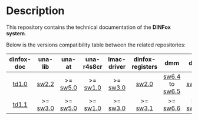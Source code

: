 # Description

This repository contains the technical documentation of the **DINFox system**.

Below is the versions compatibility table between the related repositories:

| **dinfox-doc** | **una-lib** | **una-at** | **una-r4s8cr** | **lmac-driver** | **dinfox-registers** | **dmm** | **dsm** |
|:---:|:---:|:---:|:---:|:---:|:---:|:---:|:---:|
[td1.0](https://github.com/Ludovic-Lesur/dinfox-doc/releases/tag/td1.0) | [sw2.2](https://github.com/Ludovic-Lesur/una-lib/releases/tag/sw2.2) | >= [sw5.0](https://github.com/Ludovic-Lesur/una-at/releases/tag/sw5.0) | >= [sw1.0](https://github.com/Ludovic-Lesur/una-r4s8cr/releases/tag/sw1.0) | >= [sw3.0](https://github.com/Ludovic-Lesur/lmac-driver/releases/tag/sw3.0) | [sw2.0](https://github.com/Ludovic-Lesur/dinfox-registers/releases/tag/sw2.0) | [sw6.4](https://github.com/Ludovic-Lesur/dmm/releases/tag/sw6.4) to [sw6.5](https://github.com/Ludovic-Lesur/dmm/releases/tag/sw6.5) | [sw7.3](https://github.com/Ludovic-Lesur/dsm/releases/tag/sw7.3) |
[td1.1](https://github.com/Ludovic-Lesur/dinfox-doc/releases/tag/td1.1) | >= [sw3.0](https://github.com/Ludovic-Lesur/una-lib/releases/tag/sw3.0) | >= [sw5.0](https://github.com/Ludovic-Lesur/una-at/releases/tag/sw5.0) | >= [sw1.0](https://github.com/Ludovic-Lesur/una-r4s8cr/releases/tag/sw1.0) | >= [sw3.0](https://github.com/Ludovic-Lesur/lmac-driver/releases/tag/sw3.0) | >= [sw3.1](https://github.com/Ludovic-Lesur/dinfox-registers/releases/tag/sw3.1) | >= [sw6.6](https://github.com/Ludovic-Lesur/dmm/releases/tag/sw6.6) | >= [sw7.7](https://github.com/Ludovic-Lesur/dsm/releases/tag/sw7.7) |
